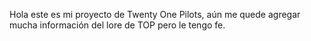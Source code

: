 Hola este es mi proyecto de Twenty One Pilots, aún me quede agregar mucha información del lore de TOP pero le tengo fe.
